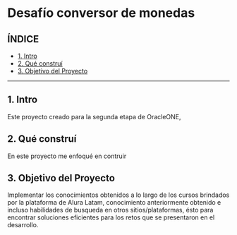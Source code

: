 # Desafío conversor de monedas

## **ÍNDICE**

* [1. Intro](README.md#1-intro)
* [2. Qué construí](README.md#2-qué-construí)
* [3. Objetivo del Proyecto](README.md#3-objetivo-del-proyecto)

****

## 1. Intro

Este proyecto creado para la segunda etapa de OracleONE, 

## 2. Qué construí

En este proyecto me enfoqué en contruir 

## 3. Objetivo del Proyecto

Implementar los conocimientos obtenidos a lo largo de los cursos brindados por la plataforma de Alura Latam, conocimiento anteriormente obtenido e incluso habilidades de busqueda en otros sitios/plataformas, ésto para encontrar soluciones eficientes para los retos que se presentaron en el desarrollo.
